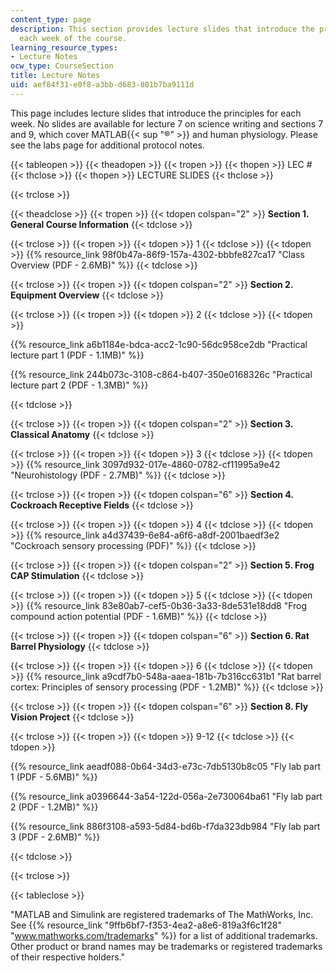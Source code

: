 ```yaml
---
content_type: page
description: This section provides lecture slides that introduce the principles for
  each week of the course.
learning_resource_types:
- Lecture Notes
ocw_type: CourseSection
title: Lecture Notes
uid: aef84f31-e0f8-a3bb-d683-801b7ba9111d
---
```


This page includes lecture slides that introduce the principles for each week. No slides are available for lecture 7 on science writing and sections 7 and 9, which cover MATLAB{{< sup "®" >}} and human physiology. Please see the labs page for additional protocol notes.

{{< tableopen >}}
{{< theadopen >}}
{{< tropen >}}
{{< thopen >}}
LEC #
{{< thclose >}}
{{< thopen >}}
LECTURE SLIDES
{{< thclose >}}

{{< trclose >}}

{{< theadclose >}}
{{< tropen >}}
{{< tdopen colspan="2" >}}
**Section 1. General Course Information**
{{< tdclose >}}

{{< trclose >}}
{{< tropen >}}
{{< tdopen >}}
1
{{< tdclose >}}
{{< tdopen >}}
{{% resource_link 98f0b47a-86f9-157a-4302-bbbfe827ca17 "Class Overview (PDF - 2.6MB)" %}}
{{< tdclose >}}

{{< trclose >}}
{{< tropen >}}
{{< tdopen colspan="2" >}}
**Section 2. Equipment Overview**
{{< tdclose >}}

{{< trclose >}}
{{< tropen >}}
{{< tdopen >}}
2
{{< tdclose >}}
{{< tdopen >}}


{{% resource_link a6b1184e-bdca-acc2-1c90-56dc958ce2db "Practical lecture part 1 (PDF - 1.1MB)" %}}

{{% resource_link 244b073c-3108-c864-b407-350e0168326c "Practical lecture part 2 (PDF - 1.3MB)" %}}


{{< tdclose >}}

{{< trclose >}}
{{< tropen >}}
{{< tdopen colspan="2" >}}
**Section 3. Classical Anatomy**
{{< tdclose >}}

{{< trclose >}}
{{< tropen >}}
{{< tdopen >}}
3
{{< tdclose >}}
{{< tdopen >}}
{{% resource_link 3097d932-017e-4860-0782-cf11995a9e42 "Neurohistology (PDF - 2.7MB)" %}}
{{< tdclose >}}

{{< trclose >}}
{{< tropen >}}
{{< tdopen colspan="6" >}}
**Section 4. Cockroach Receptive Fields**
{{< tdclose >}}

{{< trclose >}}
{{< tropen >}}
{{< tdopen >}}
4
{{< tdclose >}}
{{< tdopen >}}
{{% resource_link a4d37439-6e84-a6f6-a8df-2001baedf3e2 "Cockroach sensory processing (PDF)" %}}
{{< tdclose >}}

{{< trclose >}}
{{< tropen >}}
{{< tdopen colspan="2" >}}
**Section 5. Frog CAP Stimulation**
{{< tdclose >}}

{{< trclose >}}
{{< tropen >}}
{{< tdopen >}}
5
{{< tdclose >}}
{{< tdopen >}}
{{% resource_link 83e80ab7-cef5-0b36-3a33-8de531e18dd8 "Frog compound action potential (PDF - 1.6MB)" %}}
{{< tdclose >}}

{{< trclose >}}
{{< tropen >}}
{{< tdopen colspan="6" >}}
**Section 6. Rat Barrel Physiology**
{{< tdclose >}}

{{< trclose >}}
{{< tropen >}}
{{< tdopen >}}
6
{{< tdclose >}}
{{< tdopen >}}
{{% resource_link a9cdf7b0-548a-aaea-181b-7b316cc631b1 "Rat barrel cortex: Principles of sensory processing (PDF - 1.2MB)" %}}
{{< tdclose >}}

{{< trclose >}}
{{< tropen >}}
{{< tdopen colspan="6" >}}
**Section 8. Fly Vision Project**
{{< tdclose >}}

{{< trclose >}}
{{< tropen >}}
{{< tdopen >}}
9-12
{{< tdclose >}}
{{< tdopen >}}


{{% resource_link aeadf088-0b64-34d3-e73c-7db5130b8c05 "Fly lab part 1 (PDF - 5.6MB)" %}}

{{% resource_link a0396644-3a54-122d-056a-2e730064ba61 "Fly lab part 2 (PDF - 1.2MB)" %}}

{{% resource_link 886f3108-a593-5d84-bd6b-f7da323db984 "Fly lab part 3 (PDF - 2.6MB)" %}}


{{< tdclose >}}

{{< trclose >}}

{{< tableclose >}}

"MATLAB and Simulink are registered trademarks of The MathWorks, Inc. See {{% resource_link "9ffb6bf7-f353-4ea2-a8e6-819a3f6c1f28" "www.mathworks.com/trademarks" %}} for a list of additional trademarks. Other product or brand names may be trademarks or registered trademarks of their respective holders."